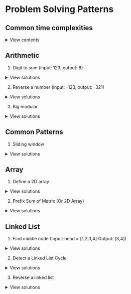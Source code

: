 # Problem Solving Patterns

## Common time complexities

<details>
<summary>View contents</summary>

Let n be the main variable in the problem.

- If n ≤ 12, the time complexity can be O(n!).
- If n ≤ 25, the time complexity can be O(2n).
- If n ≤ 100, the time complexity can be O(n4).
- If n ≤ 500, the time complexity can be O(n3).
- If n ≤ 104, the time complexity can be O(n2).
- If n ≤ 106, the time complexity can be O(n log n).
- If n ≤ 108, the time complexity can be O(n).
- If n > 108, the time complexity can be O(log n) or O(1).

**Examples of each common time complexity**

- O(n!) [Factorial time]: Permutations of 1 ... n
- O(2n) [Exponential time]: Exhaust all subsets of an array of size n
- O(n3) [Cubic time]: Exhaust all triangles with side length less than n
- O(n2) [Quadratic time]: Slow comparison-based sorting (eg. Bubble Sort, Insertion Sort, Selection Sort)
- O(n log n) [Linearithmic time]: Fast comparison-based sorting (eg. Merge Sort)
- O(n) [Linear time]: Linear Search (Finding maximum/minimum element in a 1D array), Counting Sort
- O(log n) [Logarithmic time]: Binary Search, finding GCD (Greatest Common Divisor) using Euclidean Algorithm
- O(1) [Constant time]: Calculation (eg. Solving linear equations in one unknown)

</details>

## Arithmetic

1. Digit to sum (input: 123, output: 6)

<details>
<summary>View solutions</summary>

**Solution 1:**
  
```js
function dititToSum(n) {
  let sum = 0;
  
  for (; n; n = Math.floor(n / 10)) {
    sum += n % 10;
  }
  
  return sum
}
  
digitToSum(123) // 6
```
  
</details>

2. Reverse a number (input: -123, output: -321)

<details>
<summary>View solutions</summary>

**Solution 1**

```js
function reverse(num) {
  let r = 0
    
  for(let i = Math.abs(num); i != 0;) {
    r = r * 10 ;
    r = r + i % 10;
    i = Math.floor(i/10);
  }
    
  return num < 0 ? -r : r
};

reverse(-123) // -321
```

</details>


3. Big modular


<details>
<summary>View solutions</summary>

**Solution 1**

```js
// a ^ b % M

function bigMod (a, b, M) {
    if (b === 0) return 1 % M
    
    let x = bigMod(a, Math.floor(b / 2), M)
    console.log({x1:x})
    x = (x * x) % M
    console.log({x2:x})
    if (b % 2 === 1) x = (x * a) % M
    console.log({x3:x})
    return x
}

console.log(bigMod(2, 5, 7)) // 2 ^ 5 % 7 = 4
console.log(bigMod(2, 100, 7)) // 2 ^ 5 % 7 = 2
```

</details>

## Common Patterns

1. Sliding window

<details>
<summary>View solutions</summary>

```py
def maxPrice(arr, k):
  total = sum(arr[:k])
  max_price = total
  
  for i in range(len(arr) - k):
    total -= arr[i]
    total += arr[k+i]
    max_price = max(total, max_price)
    
  return max_price
  
maxPrice([1,4,5,6], 3) # 15
```

</details>

## Array

1. Define a 2D array

<details>
<summary>View solutions</summary>

```js
const row = 5
const col = 4
const val = 0
const myGrid = [...Array(row)].map(() => Array(col).fill(val));
```

</details>

2. Prefix Sum of Matrix (Or 2D Array)

<details>
<summary>View solutions</summary>

```js
// Formula
psa[i][j] = psa[i-1][j] + psa[i][j-1] -  psa[i-1][j-1] + a[i][j]
```

</details>

## Linked List

1. Find middle node (Input: head = [1,2,3,4] Output: [3,4])

<details>
<summary>View solutions</summary>

**Solution 1**

```js
function getMiddleNode (head) {
    let fast = head
    let slow = head
    
    while(fast !== null && fast.next !== null) {
        fast = fast.next.next
        slow = slow.next
    }
    
    return slow
}
```

</details>

2. Detect a Linked List Cycle

<details>
<summary>View solutions</summary>

**Solution 1**

```js
function detectLLCycle (head) {
    let fast = head
    let slow = head
    
    while(fast !== null && fast.next !== null && slow !== fast) {
        fast = fast.next.next
        slow = slow.next
    }
    
    if(slow === fast) return true
    return false
}
```

</details>

3. Reverse a linked list

<details>
<summary>View solutions</summary>

**Solution 1**

<img width="1668" alt="image" src="https://user-images.githubusercontent.com/11992095/194465735-208f24d0-3ed0-4c86-8d1c-ecd84a471d07.png">


```js
function reverseLL (head) {
    let curr = head
    let prev = null
    
    while(curr !== null) {
        let next = curr.next
        curr.next = prev
        prev = curr
        curr = next
    }
    
    return prev
}
```

</details>
